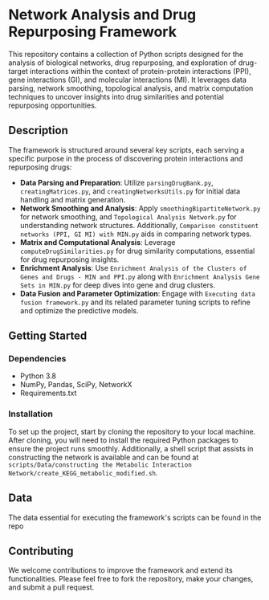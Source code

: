 # Network Analysis and Drug Repurposing Framework

This repository contains a collection of Python scripts designed for the analysis of biological networks, drug repurposing, and exploration of drug-target interactions within the context of protein-protein interactions (PPI), gene interactions (GI), and molecular interactions (MI). It leverages data parsing, network smoothing, topological analysis, and matrix computation techniques to uncover insights into drug similarities and potential repurposing opportunities.

## Description

The framework is structured around several key scripts, each serving a specific purpose in the process of discovering protein interactions and repurposing drugs:

- **Data Parsing and Preparation**: Utilize `parsingDrugBank.py`, `creatingMatrices.py`, and `creatingNetworksUtils.py` for initial data handling and matrix generation.
- **Network Smoothing and Analysis**: Apply `smoothingBipartiteNetwork.py` for network smoothing, and `Topological Analysis Network.py` for understanding network structures. Additionally, `Comparison constituent networks (PPI, GI MI) with MIN.py` aids in comparing network types.
- **Matrix and Computational Analysis**: Leverage `computeDrugSimilarities.py` for drug similarity computations, essential for drug repurposing insights.
- **Enrichment Analysis**: Use `Enrichment Analysis of the Clusters of Genes and Drugs - MIN and PPI.py` along with `Enrichment Analysis Gene Sets in MIN.py` for deep dives into gene and drug clusters.
- **Data Fusion and Parameter Optimization**: Engage with `Executing data fusion framework.py` and its related parameter tuning scripts to refine and optimize the predictive models.

## Getting Started

### Dependencies

- Python 3.8
- NumPy, Pandas, SciPy, NetworkX
- Requirements.txt
  
### Installation

To set up the project, start by cloning the repository to your local machine. After cloning, you will need to install the required Python packages to ensure the project runs smoothly. Additionally, a shell script that assists in constructing the network is available and can be found at `scripts/Data/constructing the Metabolic Interaction Network/create_KEGG_metabolic_modified.sh`.


## Data

The data essential for executing the framework's scripts can be found in the repo

## Contributing

We welcome contributions to improve the framework and extend its functionalities. Please feel free to fork the repository, make your changes, and submit a pull request.



